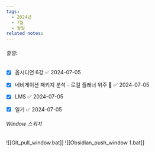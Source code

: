 ```yaml
---
tags:
  - 2024년
  - 7월
  - 할일
related notes:
---
```

###### 할일:
- [x] 옵시디언 6강 ✅ 2024-07-05
- [x] 네비게이션 패키지 분석 - 로컬 플래너 위주 🔺 ✅ 2024-07-05
- [x] LMS ✅ 2024-07-05
- [x] 일기 ✅ 2024-07-05















######  Window 스위치
![[Git_pull_window.bat]]
![[Obsidian_push_window 1.bat]]

